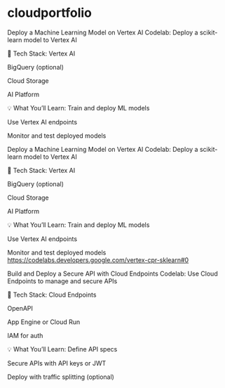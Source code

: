 # cloudportfolio
Deploy a Machine Learning Model on Vertex AI
Codelab: Deploy a scikit-learn model to Vertex AI

🔧 Tech Stack:
Vertex AI

BigQuery (optional)

Cloud Storage

AI Platform

💡 What You’ll Learn:
Train and deploy ML models

Use Vertex AI endpoints

Monitor and test deployed models

Deploy a Machine Learning Model on Vertex AI
Codelab: Deploy a scikit-learn model to Vertex AI

🔧 Tech Stack:
Vertex AI

BigQuery (optional)

Cloud Storage

AI Platform

💡 What You’ll Learn:
Train and deploy ML models

Use Vertex AI endpoints

Monitor and test deployed models
https://codelabs.developers.google.com/vertex-cpr-sklearn#0

Build and Deploy a Secure API with Cloud Endpoints
Codelab: Use Cloud Endpoints to manage and secure APIs

🔧 Tech Stack:
Cloud Endpoints

OpenAPI

App Engine or Cloud Run

IAM for auth

💡 What You’ll Learn:
Define API specs

Secure APIs with API keys or JWT

Deploy with traffic splitting (optional)


